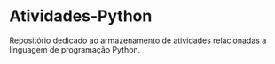 # Atividades-Python
Repositório dedicado ao armazenamento de atividades relacionadas a linguagem de programação Python.
